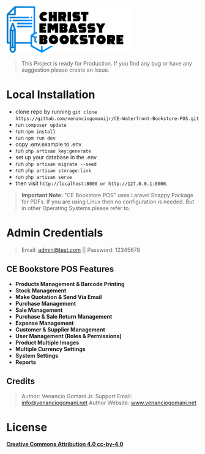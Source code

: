 ![CE Bookstore POS](public/images/logo-dark.png)
> This Project is ready for Production. If you find any bug or have any suggestion please create an Issue.

# Local Installation

- clone repo by running ``git clone https://github.com/venanciogomanijr/CE-Waterfront-Bookstore-POS.git``
- run ``composer update `` 
- run `` npm install ``
- run ``npm run dev``
- copy .env.example to .env
- run `` php artisan key:generate ``
- set up your database in the .env
- run `` php artisan migrate --seed ``
- run `` php artisan storage:link ``
- run `` php artisan serve ``
- then visit `` http://localhost:8000 or http://127.0.0.1:8000 ``.

> **Important Note:** "CE Bookstore POS" uses Laravel Snappy Package for PDFs. If you are using Linux then no configuration is needed. But in other Operating Systems please refer to.

# Admin Credentials
> Email: admin@test.com || Password: 12345678

## CE Bookstore POS Features

- **Products Management & Barcode Printing**
- **Stock Management**
- **Make Quotation & Send Via Email**
- **Purchase Management**
- **Sale Management**
- **Purchase & Sale Return Management**
- **Expense Management**
- **Customer & Supplier Management**
- **User Management (Roles & Permissions)**
- **Product Multiple Images**
- **Multiple Currency Settings**
- **System Settings**
- **Reports**

## Credits
> Author: Venancio Gomani Jr.
> Support Email: info@venanciogomani.net
> Author Website: www.venanciogomani.net
# License
**[Creative Commons Attribution 4.0	cc-by-4.0](https://creativecommons.org/licenses/by/4.0/)**
